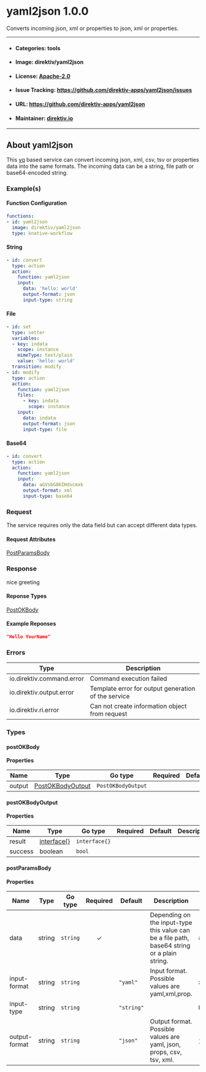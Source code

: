 
# yaml2json 1.0.0

Converts incoming json, xml or properties to json, xml or properties.

---
- #### Categories: tools
- #### Image: direktiv/yaml2json 
- #### License: [Apache-2.0](https://www.apache.org/licenses/LICENSE-2.0)
- #### Issue Tracking: https://github.com/direktiv-apps/yaml2json/issues
- #### URL: https://github.com/direktiv-apps/yaml2json
- #### Maintainer: [direktiv.io](https://www.direktiv.io)
---

## About yaml2json

This [yq](https://github.com/mikefarah/yq) based service can convert incoming json, xml, csv, tsv or properties data into the same formats.
The incoming data can be a string, file path or base64-encoded string. 

### Example(s)
  #### Function Configuration
  ```yaml
  functions:
  - id: yaml2json
    image: direktiv/yaml2json
    type: knative-workflow
  ```
   #### String
   ```yaml
   - id: convert
     type: action
     action:
       function: yaml2json
       input:
         data: 'hello: world'
         output-format: json
         input-type: string
   ```
   #### File
   ```yaml
   - id: set
     type: setter
     variables:
     - key: indata
       scope: instance
       mimeType: text/plain
       value: 'hello: world'
     transition: modify
  - id: modify 
     type: action
     action:
       function: yaml2json
       files:
         - key: indata
           scope: instance
       input: 
         data: indata
         output-format: json
         input-type: file
   ```
   #### Base64
   ```yaml
   - id: convert
     type: action
     action:
       function: yaml2json
       input:
         data: aGVsbG86IHdvcmxk
         output-format: xml
         input-type: base64
   ```

### Request

The service requires only the data field but can accept different data types.

#### Request Attributes
[PostParamsBody](#post-params-body)

### Response
  nice greeting
#### Reponse Types
    
  

[PostOKBody](#post-o-k-body)
#### Example Reponses
    
```json
"Hello YourName"
```

### Errors
| Type | Description
|------|---------|
| io.direktiv.command.error | Command execution failed |
| io.direktiv.output.error | Template error for output generation of the service |
| io.direktiv.ri.error | Can not create information object from request |


### Types
#### <span id="post-o-k-body"></span> postOKBody

  



**Properties**

| Name | Type | Go type | Required | Default | Description | Example |
|------|------|---------|:--------:| ------- |-------------|---------|
| output | [PostOKBodyOutput](#post-o-k-body-output)| `PostOKBodyOutput` |  | |  |  |


#### <span id="post-o-k-body-output"></span> postOKBodyOutput

  



**Properties**

| Name | Type | Go type | Required | Default | Description | Example |
|------|------|---------|:--------:| ------- |-------------|---------|
| result | [interface{}](#interface)| `interface{}` |  | |  |  |
| success | boolean| `bool` |  | |  |  |


#### <span id="post-params-body"></span> postParamsBody

  



**Properties**

| Name | Type | Go type | Required | Default | Description | Example |
|------|------|---------|:--------:| ------- |-------------|---------|
| data | string| `string` | ✓ | | Depending on the input-type this value can be a file path, base64 string or a plain string. | `aHR0cHM6Ly93d3cueW91dHViZS5jb20vd2F0Y2g/dj1kUXc0dzlXZ1hjUQ==` |
| input-format | string| `string` |  | `"yaml"`| Input format. Possible values are yaml,xml,prop. | `xml` |
| input-type | string| `string` |  | `"string"`|  | `base64` |
| output-format | string| `string` |  | `"json"`| Output format. Possible values are yaml, json, props, csv, tsv, xml. | `json` |

 
